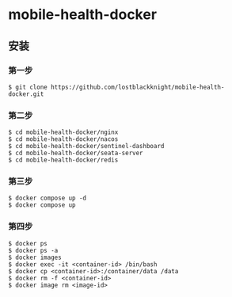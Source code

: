 # mobile-health-docker

## 安装

### 第一步

```
$ git clone https://github.com/lostblackknight/mobile-health-docker.git
```

### 第二步

```
$ cd mobile-health-docker/nginx
$ cd mobile-health-docker/nacos
$ cd mobile-health-docker/sentinel-dashboard
$ cd mobile-health-docker/seata-server
$ cd mobile-health-docker/redis
```

### 第三步

```
$ docker compose up -d
$ docker compose up
```

### 第四步

```
$ docker ps
$ docker ps -a
$ docker images
$ docker exec -it <container-id> /bin/bash
$ docker cp <container-id>:/container/data /data
$ docker rm -f <container-id>
$ docker image rm <image-id>
```